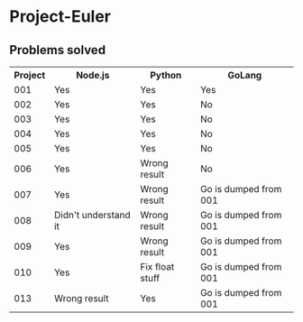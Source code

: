 # Project-Euler<br>

<h2>Problems solved</h2>

<table>
  <tr>
    <th>Project</th>
    <th>Node.js</th>
    <th>Python</th>
    <th>GoLang</th>
  </tr>
  <tr>
    <td>001</td>
    <td>Yes</td>
    <td>Yes</td>
    <td>Yes</td>
  </tr>
  <tr>
    <td>002</td>
    <td>Yes</td>
    <td>Yes</td>
    <td>No</td>

  </tr>
  <tr>
    <td>003</td>
    <td>Yes</td>
    <td>Yes</td>
    <td>No</td>

  </tr>
  <tr>
    <td>004</td>
    <td>Yes</td>
    <td>Yes</td>
    <td>No</td>
  </tr>
  <tr>
    <td>005</td>
    <td>Yes</td>
    <td>Yes</td>
    <td>No</td>
  </tr>
  <tr>
    <td>006</td>
    <td>Yes</td>
    <td>Wrong result</td>
    <td>No</td>
  </tr>
  <tr>
    <td>007</td>
    <td>Yes</td>
    <td>Wrong result</td>
    <td>Go is dumped from 001</td>
  </tr>
  <tr>
    <td>008</td>
    <td>Didn't understand it</td>
    <td>Wrong result</td>
    <td>Go is dumped from 001</td>
  </tr>
  <tr>
    <td>009</td>
    <td>Yes</td>
    <td>Wrong result</td>
    <td>Go is dumped from 001</td>
  </tr>
  <tr>
    <td>010</td>
    <td>Yes</td>
    <td>Fix float stuff</td>
    <td>Go is dumped from 001</td>
  </tr>
  <tr>
    <td>013</td>
    <td>Wrong result</td>
    <td>Yes</td>
    <td>Go is dumped from 001</td>
  </tr>
</table>
